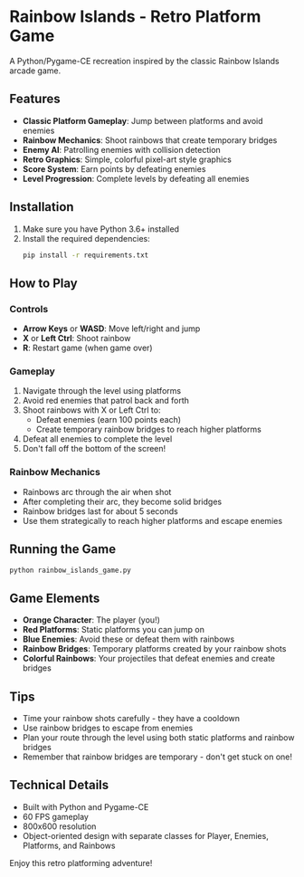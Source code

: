 # Rainbow Islands - Retro Platform Game

A Python/Pygame-CE recreation inspired by the classic Rainbow Islands arcade game.

## Features

- **Classic Platform Gameplay**: Jump between platforms and avoid enemies
- **Rainbow Mechanics**: Shoot rainbows that create temporary bridges
- **Enemy AI**: Patrolling enemies with collision detection
- **Retro Graphics**: Simple, colorful pixel-art style graphics
- **Score System**: Earn points by defeating enemies
- **Level Progression**: Complete levels by defeating all enemies

## Installation

1. Make sure you have Python 3.6+ installed
2. Install the required dependencies:
   ```bash
   pip install -r requirements.txt
   ```

## How to Play

### Controls
- **Arrow Keys** or **WASD**: Move left/right and jump
- **X** or **Left Ctrl**: Shoot rainbow
- **R**: Restart game (when game over)

### Gameplay
1. Navigate through the level using platforms
2. Avoid red enemies that patrol back and forth
3. Shoot rainbows with X or Left Ctrl to:
   - Defeat enemies (earn 100 points each)
   - Create temporary rainbow bridges to reach higher platforms
4. Defeat all enemies to complete the level
5. Don't fall off the bottom of the screen!

### Rainbow Mechanics
- Rainbows arc through the air when shot
- After completing their arc, they become solid bridges
- Rainbow bridges last for about 5 seconds
- Use them strategically to reach higher platforms and escape enemies

## Running the Game

```bash
python rainbow_islands_game.py
```

## Game Elements

- **Orange Character**: The player (you!)
- **Red Platforms**: Static platforms you can jump on
- **Blue Enemies**: Avoid these or defeat them with rainbows
- **Rainbow Bridges**: Temporary platforms created by your rainbow shots
- **Colorful Rainbows**: Your projectiles that defeat enemies and create bridges

## Tips

- Time your rainbow shots carefully - they have a cooldown
- Use rainbow bridges to escape from enemies
- Plan your route through the level using both static platforms and rainbow bridges
- Remember that rainbow bridges are temporary - don't get stuck on one!

## Technical Details

- Built with Python and Pygame-CE
- 60 FPS gameplay
- 800x600 resolution
- Object-oriented design with separate classes for Player, Enemies, Platforms, and Rainbows

Enjoy this retro platforming adventure!

